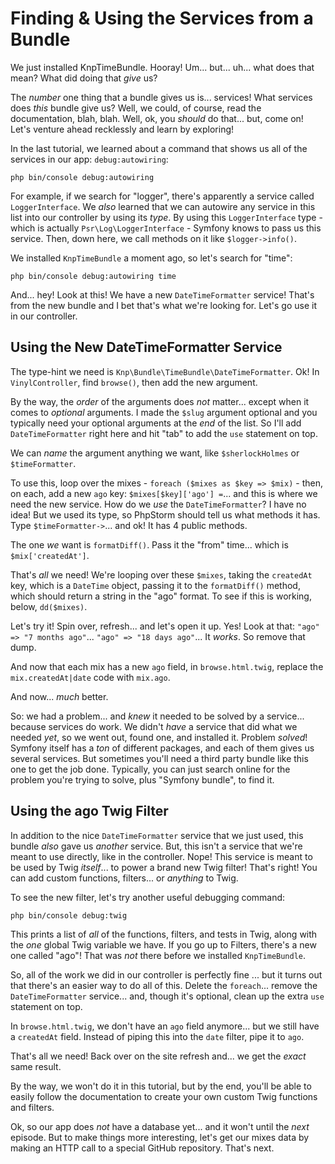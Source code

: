 # Finding & Using the Services from a Bundle

We just installed KnpTimeBundle. Hooray! Um... but... uh... what does that mean?
What did doing that *give* us?

The *number* one thing that a bundle gives us is... services! What services does
*this* bundle give us? Well, we could, of course, read the documentation, blah,
blah. Well, ok, you *should* do that... but, come on! Let's venture ahead recklessly
and learn by exploring!

In the last tutorial, we learned about a command that shows us all of the services
in our app: `debug:autowiring`:

```terminal-silent
php bin/console debug:autowiring
```

For example, if we search for "logger", there's apparently a service called
`LoggerInterface`. We *also* learned that we can autowire any service in this list
into our controller by using its *type*. By using this `LoggerInterface` type -
which is actually `Psr\Log\LoggerInterface` - Symfony knows to pass us this service.
Then, down here, we call methods on it like `$logger->info()`.

We installed `KnpTimeBundle` a moment ago, so let's search for "time":

```terminal-silent
php bin/console debug:autowiring time
```

And... hey! Look at this! We have a new `DateTimeFormatter` service! That's from
the new bundle and I bet that's what we're looking for. Let's go use it in
our controller.

## Using the New DateTimeFormatter Service

The type-hint we need is `Knp\Bundle\TimeBundle\DateTimeFormatter`. Ok! In
`VinylController`, find `browse()`, then add the new argument.

By the way, the *order* of the arguments does *not* matter... except when it comes
to *optional* arguments. I made the `$slug` argument optional and you typically
need your optional arguments at the *end* of the list. So I'll add `DateTimeFormatter`
right here and hit "tab" to add the `use` statement on top.

We can *name* the argument anything we want, like `$sherlockHolmes` or
`$timeFormatter`.

To use this, loop over the mixes - `foreach ($mixes as $key => $mix)` - then, on
each, add a new `ago` key: `$mixes[$key]['ago'] =`... and this is where we
need the new service. How do we *use* the `DateTimeFormatter`? I have no idea! But
we used its type, so PhpStorm should tell us what methods it has. Type
`$timeFormatter->`... and ok! It has 4 public methods.

The one *we* want is `formatDiff()`. Pass it the "from" time... which is
`$mix['createdAt']`.

That's *all* we need! We're looping over these `$mixes`, taking the `createdAt`
key, which is a `DateTime` object, passing it to the `formatDiff()` method, which
should return a string in the "ago" format. To see if this is working, below,
`dd($mixes)`.

Let's try it! Spin over, refresh... and let's open it up. Yes! Look at that: `"ago"
=> "7 months ago"`... `"ago" => "18 days ago"`... It *works*. So remove that dump.

And now that each mix has a new `ago` field, in `browse.html.twig`, replace the
`mix.createdAt|date` code with `mix.ago`.

And now... *much* better.

So: we had a problem... and *knew* it needed to be solved by a service... because
services do work. We didn't *have* a service that did what we needed *yet*, so we
went out, found one, and installed it. Problem *solved*! Symfony itself has a *ton*
of different packages, and each of them gives us several services. But sometimes
you'll need a third party bundle like this one to get the job done. Typically,
you can just search online for the problem you're trying to solve, plus "Symfony
bundle", to find it.

## Using the ago Twig Filter

In addition to the nice `DateTimeFormatter` service that we just used, this bundle
*also* gave us *another* service. But, this isn't a service that we're meant to
use directly, like in the controller. Nope! This service is meant to be
used by Twig *itself*... to power a brand new Twig filter! That's right! You can
add custom functions, filters... or *anything* to Twig.

To see the new filter, let's try another useful debugging command:

```terminal
php bin/console debug:twig
```

This prints a list of *all* of the functions, filters, and tests in Twig, along
with the *one* global Twig variable we have. If you go up to Filters, there's a new
one called "ago"! That was *not* there before we installed `KnpTimeBundle`.

So, all of the work we did in our controller is perfectly fine ... but it turns
out that there's an easier way to do all of this. Delete the `foreach`...
remove the `DateTimeFormatter` service... and, though it's optional, clean up
the extra `use` statement on top.

In `browse.html.twig`, we don't have an `ago` field anymore... but we still have a
`createdAt` field. Instead of piping this into the `date` filter, pipe it to `ago`.

That's all we need! Back over on the site refresh and... we get the *exact*
same result.

By the way, we won't do it in this tutorial, but by the end, you'll be able to
easily follow the documentation to create your own custom Twig functions
and filters.

Ok, so our app does *not* have a database yet... and it won't until the *next*
episode. But to make things more interesting, let's get our mixes data by making
an HTTP call to a special GitHub repository. That's next.
